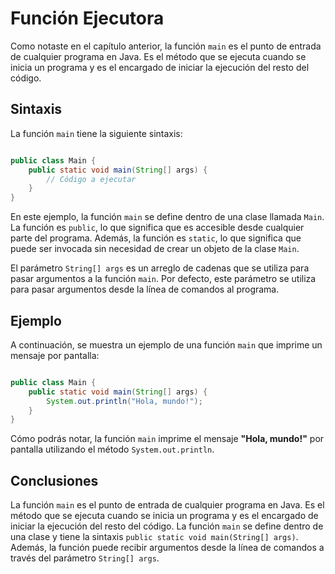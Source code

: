 # Función Ejecutora

Como notaste en el capítulo anterior, la función `main` es el punto de entrada de cualquier programa en Java. Es el
método que se ejecuta cuando se inicia un programa y es el encargado de iniciar la ejecución del resto del código.

## Sintaxis

La función `main` tiene la siguiente sintaxis:

```java

public class Main {
    public static void main(String[] args) {
        // Código a ejecutar
    }
}

```

En este ejemplo, la función `main` se define dentro de una clase llamada `Main`. La función es `public`, lo que
significa que es accesible desde cualquier parte del programa. Además, la función es `static`, lo que significa que
puede ser invocada sin necesidad de crear un objeto de la clase `Main`.

El parámetro `String[] args` es un arreglo de cadenas que se utiliza para pasar argumentos a la función `main`. Por
defecto, este parámetro se utiliza para pasar argumentos desde la línea de comandos al programa.

## Ejemplo

A continuación, se muestra un ejemplo de una función `main` que imprime un mensaje por pantalla:

```java

public class Main {
    public static void main(String[] args) {
        System.out.println("Hola, mundo!");
    }
}

```

Cómo podrás notar, la función `main` imprime el mensaje **"Hola, mundo!"** por pantalla utilizando el método
`System.out.println`.

## Conclusiones

La función `main` es el punto de entrada de cualquier programa en Java. Es el método que se ejecuta cuando se inicia un
programa y es el encargado de iniciar la ejecución del resto del código. La función `main` se define dentro de una clase
y tiene la sintaxis `public static void main(String[] args)`. Además, la función puede recibir argumentos desde la línea
de comandos a través del parámetro `String[] args`.